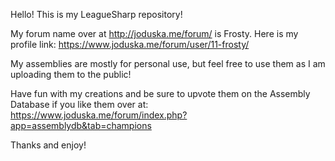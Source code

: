Hello! This is my LeagueSharp repository!

My forum name over at http://joduska.me/forum/ is Frosty.
Here is my profile link: https://www.joduska.me/forum/user/11-frosty/

My assemblies are mostly for personal use, but feel free to use them as I am uploading them to the public!

Have fun with my creations and be sure to upvote them on the Assembly Database if you like them over at:
https://www.joduska.me/forum/index.php?app=assemblydb&tab=champions

Thanks and enjoy!